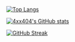 [![Top Langs](https://github-readme-stats.vercel.app/api/top-langs/?username=4xx404&layout=compact&theme=vision-friendly-dark)](https://github.com/anuraghazra/github-readme-stats)

[![4xx404's GitHub stats](https://github-readme-stats.vercel.app/api?username=4xx404&hide_rank=true&theme=dark)](https://github.com/anuraghazra/github-readme-stats)

[![GitHub Streak](http://github-readme-streak-stats.herokuapp.com?user=4xx404&theme=dark&background=000000)](https://git.io/streak-stats)
